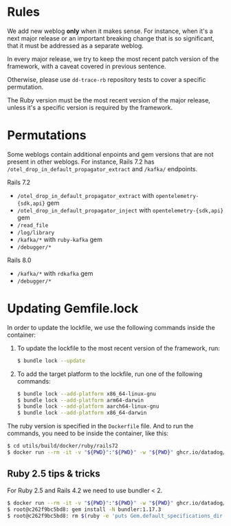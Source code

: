 # Rules

We add new weblog **only** when it makes sense. For instance, when it's a next major
release or an important breaking change that is so significant, that it must be
addressed as a separate weblog.

In every major release, we try to keep the most recent patch version of the framework,
with a caveat covered in previous sentence.

Otherwise, please use `dd-trace-rb` repository tests to cover a specific permutation.

The Ruby version must be the most recent version of the major release, unless it's
a specific version is required by the framework.

# Permutations

Some weblogs contain additional enpoints and gem versions that are not present in
other weblogs. For instance, Rails 7.2 has `/otel_drop_in_default_propagator_extract`
and `/kafka/` endpoints.

Rails 7.2

* `/otel_drop_in_default_propagator_extract` with `opentelemetry-{sdk,api}` gem
* `/otel_drop_in_default_propagator_inject` with `opentelemetry-{sdk,api}` gem
* `/read_file`
* `/log/library`
* `/kafka/*` with `ruby-kafka` gem
* `/debugger/*`

Rails 8.0

* `/kafka/*` with `rdkafka` gem
* `/debugger/*`

# Updating Gemfile.lock

In order to update the lockfile, we use the following commands inside the container:

1. To update the lockfile to the most recent version of the framework, run:
    ```bash
    $ bundle lock --update
    ```
2. To add the target platform to the lockfile, run one of the following commands:
    ```bash
    $ bundle lock --add-platform x86_64-linux-gnu
    $ bundle lock --add-platform arm64-darwin
    $ bundle lock --add-platform aarch64-linux-gnu
    $ bundle lock --add-platform x86_64-darwin
    ```

The ruby version is specified in the `Dockerfile` file. And to run the commands,
you need to be inside the container, like this:

```bash
$ cd utils/build/docker/ruby/rails72
$ docker run --rm -it -v "${PWD}":"${PWD}" -w "${PWD}" ghcr.io/datadog/images-rb/engines/ruby:3.2 bash
```

## Ruby 2.5 tips & tricks

For Ruby 2.5 and Rails 4.2 we need to use bundler < 2.

```bash
$ docker run --rm -it -v "${PWD}":"${PWD}" -w "${PWD}" ghcr.io/datadog/images-rb/engines/ruby:2.5 bash
$ root@c262f9bc5bd8: gem install -N bundler:1.17.3
$ root@c262f9bc5bd8: rm $(ruby -e 'puts Gem.default_specifications_dir')/bundler-2.*.gemspec
```
